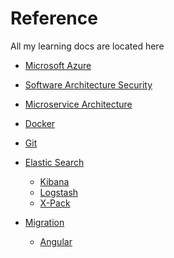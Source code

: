 # Reference
All my learning docs are located here

- [Microsoft Azure](Cloud/README.md)
- [Software Architecture Security](Security/README.md)
- [Microservice Architecture](Architecture/Microservices/README.md)
- [Docker](Docker/README.md)
- [Git](Git/README.md)
- [Elastic Search](ElasticSearch/README.md)
    - [Kibana](ElasticSearch/Kibana/README.md)
    - [Logstash](ElasticSearch/Logstash/README.md)
    - [X-Pack](ElasticSearch/xpack/README.md)

- [Migration]()
    - [Angular](Migration/Angular/README.md)
